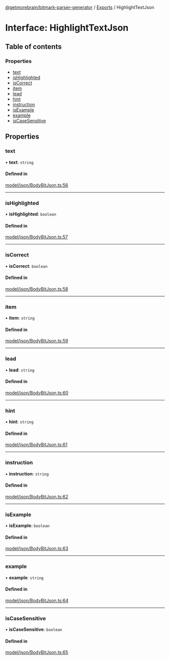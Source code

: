 [@getmorebrain/bitmark-parser-generator](../API.md) / [Exports](../modules.md) / HighlightTextJson

# Interface: HighlightTextJson

## Table of contents

### Properties

- [text](HighlightTextJson.md#text)
- [isHighlighted](HighlightTextJson.md#isHighlighted)
- [isCorrect](HighlightTextJson.md#isCorrect)
- [item](HighlightTextJson.md#item)
- [lead](HighlightTextJson.md#lead)
- [hint](HighlightTextJson.md#hint)
- [instruction](HighlightTextJson.md#instruction)
- [isExample](HighlightTextJson.md#isExample)
- [example](HighlightTextJson.md#example)
- [isCaseSensitive](HighlightTextJson.md#isCaseSensitive)

## Properties

### text

• **text**: `string`

#### Defined in

[model/json/BodyBitJson.ts:56](https://github.com/getMoreBrain/bitmark-parser-generator/blob/b82d7bf/src/model/json/BodyBitJson.ts#L56)

___

### isHighlighted

• **isHighlighted**: `boolean`

#### Defined in

[model/json/BodyBitJson.ts:57](https://github.com/getMoreBrain/bitmark-parser-generator/blob/b82d7bf/src/model/json/BodyBitJson.ts#L57)

___

### isCorrect

• **isCorrect**: `boolean`

#### Defined in

[model/json/BodyBitJson.ts:58](https://github.com/getMoreBrain/bitmark-parser-generator/blob/b82d7bf/src/model/json/BodyBitJson.ts#L58)

___

### item

• **item**: `string`

#### Defined in

[model/json/BodyBitJson.ts:59](https://github.com/getMoreBrain/bitmark-parser-generator/blob/b82d7bf/src/model/json/BodyBitJson.ts#L59)

___

### lead

• **lead**: `string`

#### Defined in

[model/json/BodyBitJson.ts:60](https://github.com/getMoreBrain/bitmark-parser-generator/blob/b82d7bf/src/model/json/BodyBitJson.ts#L60)

___

### hint

• **hint**: `string`

#### Defined in

[model/json/BodyBitJson.ts:61](https://github.com/getMoreBrain/bitmark-parser-generator/blob/b82d7bf/src/model/json/BodyBitJson.ts#L61)

___

### instruction

• **instruction**: `string`

#### Defined in

[model/json/BodyBitJson.ts:62](https://github.com/getMoreBrain/bitmark-parser-generator/blob/b82d7bf/src/model/json/BodyBitJson.ts#L62)

___

### isExample

• **isExample**: `boolean`

#### Defined in

[model/json/BodyBitJson.ts:63](https://github.com/getMoreBrain/bitmark-parser-generator/blob/b82d7bf/src/model/json/BodyBitJson.ts#L63)

___

### example

• **example**: `string`

#### Defined in

[model/json/BodyBitJson.ts:64](https://github.com/getMoreBrain/bitmark-parser-generator/blob/b82d7bf/src/model/json/BodyBitJson.ts#L64)

___

### isCaseSensitive

• **isCaseSensitive**: `boolean`

#### Defined in

[model/json/BodyBitJson.ts:65](https://github.com/getMoreBrain/bitmark-parser-generator/blob/b82d7bf/src/model/json/BodyBitJson.ts#L65)
